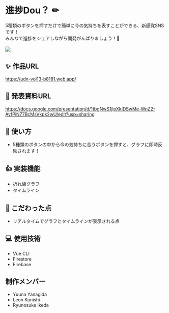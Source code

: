 # 進捗Dou？ &#x270f;
5種類のボタンを押すだけで簡単に今の気持ちを表すことができる、新感覚SNSです！<br>
みんなで進捗をシェアしながら開発がんばりましょう！&#x1f4aa; <br><br>
<image src='./src/frontend/public/static/img/OGP.png'>

## &#x2728; 作品URL
https://udn-vol13-b8181.web.app/<br>
  
## &#x1f4c4; 発表資料URL
https://docs.google.com/presentation/d/1tbgNwS1jloXkIDSwMe-WnZ2-AvfPiN77BcMsVkpk2wU/edit?usp=sharing<br>

## &#x1f973; 使い方
- 5種類のボタンの中から今の気持ちに合うボタンを押すと、グラフに即時反映されます！

## &#x1f44d; 実装機能
- 折れ線グラフ
- タイムライン

## &#x1f4af; こだわった点
- リアルタイムでグラフとタイムラインが表示される点

## &#x1f4bb; 使用技術
- Vue CLI
- Firestore
- Firebase
## 制作メンバー
- Yuuna Yanagida
- Leon Kunishi
- Ryunosuke Ikeda
